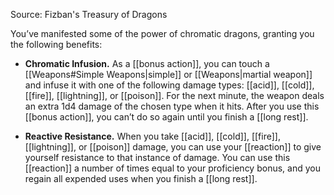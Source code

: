Source: Fizban's Treasury of Dragons

You’ve manifested some of the power of chromatic dragons, granting you the following benefits:

- **Chromatic Infusion.** As a [[bonus action]], you can touch a [[Weapons#Simple Weapons|simple]] or [[Weapons|martial weapon]] and infuse it with one of the following damage types: [[acid]], [[cold]], [[fire]], [[lightning]], or [[poison]]. For the next minute, the weapon deals an extra 1d4 damage of the chosen type when it hits. After you use this [[bonus action]], you can’t do so again until you finish a [[long rest]].

- **Reactive Resistance.** When you take [[acid]], [[cold]], [[fire]], [[lightning]], or [[poison]] damage, you can use your [[reaction]] to give yourself resistance to that instance of damage. You can use this [[reaction]] a number of times equal to your proficiency bonus, and you regain all expended uses when you finish a [[long rest]]. 